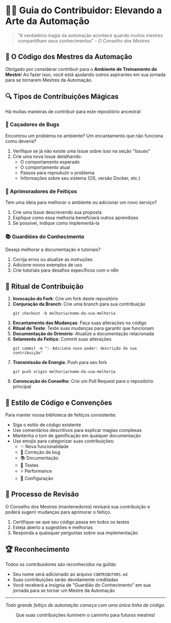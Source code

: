# 🧙‍♂️ Guia do Contribuidor: Elevando a Arte da Automação

> "A verdadeira magia da automação acontece quando muitos mestres compartilham seus conhecimentos" - *O Conselho dos Mestres*

## 📜 O Código dos Mestres da Automação

Obrigado por considerar contribuir para o **Ambiente de Treinamento do Mestre**! Ao fazer isso, você está ajudando outros aspirantes em sua jornada para se tornarem Mestres da Automação.

## 🔍 Tipos de Contribuições Mágicas

Há muitas maneiras de contribuir para este repositório ancestral:

### 🐞 Caçadores de Bugs
Encontrou um problema no ambiente? Um encantamento que não funciona como deveria?
1. Verifique se já não existe uma Issue sobre isso na seção "Issues"
2. Crie uma nova Issue detalhando:
   - O comportamento esperado
   - O comportamento atual
   - Passos para reproduzir o problema
   - Informações sobre seu sistema (OS, versão Docker, etc.)

### 🌟 Aprimoradores de Feitiços
Tem uma ideia para melhorar o ambiente ou adicionar um novo serviço?
1. Crie uma Issue descrevendo sua proposta
2. Explique como essa melhoria beneficiará outros aprendizes
3. Se possível, indique como implementá-la

### 📚 Guardiões do Conhecimento
Deseja melhorar a documentação e tutoriais?
1. Corrija erros ou atualize as instruções
2. Adicione novos exemplos de uso
3. Crie tutoriais para desafios específicos com o n8n

## 🧪 Ritual de Contribuição

1. **Invocação do Fork**: Crie um fork deste repositório
2. **Conjuração da Branch**: Crie uma branch para sua contribuição
   ```
   git checkout -b melhoria/nome-da-sua-melhoria
   ```
3. **Encantamento das Mudanças**: Faça suas alterações no código
4. **Ritual de Teste**: Teste suas mudanças para garantir que funcionam
5. **Documentação do Grimório**: Atualize a documentação relacionada
6. **Selamento do Feitiço**: Commit suas alterações
   ```
   git commit -m "✨ Adiciona novo poder: descrição da sua contribuição"
   ```
7. **Transmissão de Energia**: Push para seu fork
   ```
   git push origin melhoria/nome-da-sua-melhoria
   ```
8. **Convocação do Conselho**: Crie um Pull Request para o repositório principal

## 🌌 Estilo de Código e Convenções

Para manter nossa biblioteca de feitiços consistente:

- Siga o estilo de código existente
- Use comentários descritivos para explicar magias complexas
- Mantenha o tom de gamificação em qualquer documentação
- Use emojis para categorizar suas contribuições:
  - ✨ Nova funcionalidade
  - 🐛 Correção de bug
  - 📚 Documentação
  - 🧪 Testes
  - ⚡ Performance
  - 🔧 Configuração

## 🌠 Processo de Revisão

O Conselho dos Mestres (mantenedores) revisará sua contribuição e poderá sugerir mudanças para aprimorar o feitiço.

1. Certifique-se que seu código passa em todos os testes
2. Esteja aberto a sugestões e melhorias
3. Responda a quaisquer perguntas sobre sua implementação

## 🏆 Reconhecimento

Todos os contribuidores são reconhecidos na guilda:

- Seu nome será adicionado ao arquivo `CONTRIBUTORS.md`
- Suas contribuições serão devidamente creditadas
- Você receberá a insígnia de "Guardião do Conhecimento" em sua jornada para se tornar um Mestre da Automação

---

<p align="center">
  <i>Todo grande feitiço de automação começa com uma única linha de código.</i>
</p>

<p align="center">
  Que suas contribuições iluminem o caminho para futuros mestres! 